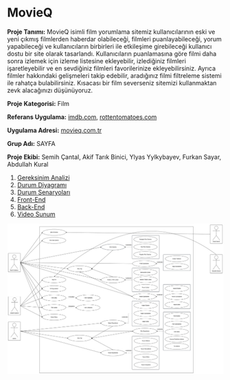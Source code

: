 # MovieQ

**Proje Tanımı:** 
MovieQ isimli film yorumlama sitemiz kullanıcılarının eski ve yeni çıkmış filmlerden haberdar olabileceği, filmleri puanlayabileceği, yorum yapabileceği ve kullanıcıların birbirleri ile etkileşime girebileceği kullanıcı dostu bir site olarak tasarlandı. Kullanıcıların puanlamasına göre filmi daha sonra izlemek için izleme listesine ekleyebilir, izlediğiniz filmleri işaretleyebilir ve en sevdiğiniz filmleri favorilerinize ekleyebilirsiniz. Ayrıca filmler hakkındaki gelişmeleri takip edebilir, aradığınız filmi filtreleme sistemi ile rahatça bulabilirsiniz. Kısacası bir film severseniz sitemizi kullanmaktan zevk alacağınızı düşünüyoruz. 

**Proje Kategorisi:** Film

**Referans Uygulama:** [imdb.com](https://www.imdb.com/), [rottentomatoes.com](https://www.rottentomatoes.com/)

**Uygulama Adresi:** [movieq.com.tr](https://movieq.com.tr/)

**Grup Adı:** SAYFA

**Proje Ekibi:** Semih Çantal, Akif Tarık Binici, Ylyas Yylkybayev, Furkan Sayar, Abdullah Kural

1. [Gereksinim Analizi](Gereksinim-Analizi.md)
2. [Durum Diyagramı](Durum-Diyagramı.md)
3. [Durum Senaryoları](Durum-Senaryoları.md)
4. [Front-End](Front-End.md)
5. [Back-End](Back-End.md)
6. [Video Sunum](Sunum.md)

![Durum Diyagramı](https://raw.githubusercontent.com/moruex/YazMuh/main/files/Durum-Diyagrami.png)

